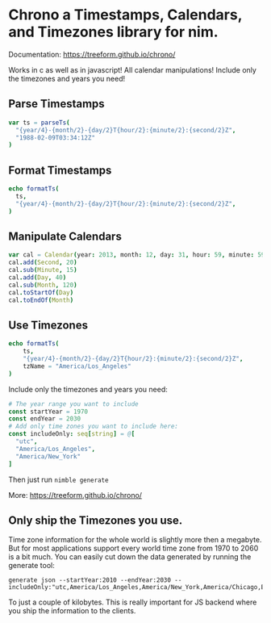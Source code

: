 # Chrono a Timestamps, Calendars, and Timezones library for nim.

Documentation: https://treeform.github.io/chrono/

Works in c as well as in javascript! All calendar manipulations! Include only the timezones and years you need!

## Parse Timestamps

```Nim
var ts = parseTs(
  "{year/4}-{month/2}-{day/2}T{hour/2}:{minute/2}:{second/2}Z",
  "1988-02-09T03:34:12Z"
)
```

## Format Timestamps

```Nim
echo formatTs(
  ts,
  "{year/4}-{month/2}-{day/2}T{hour/2}:{minute/2}:{second/2}Z",
)
```

## Manipulate Calendars

```Nim
var cal = Calendar(year: 2013, month: 12, day: 31, hour: 59, minute: 59, second: 59)
cal.add(Second, 20)
cal.sub(Minute, 15)
cal.add(Day, 40)
cal.sub(Month, 120)
cal.toStartOf(Day)
cal.toEndOf(Month)
```

## Use Timezones

```Nim
echo formatTs(
    ts,
    "{year/4}-{month/2}-{day/2}T{hour/2}:{minute/2}:{second/2}Z",
    tzName = "America/Los_Angeles"
)
```

Include only the timezones and years you need:

```Nim
# The year range you want to include
const startYear = 1970
const endYear = 2030
# Add only time zones you want to include here:
const includeOnly: seq[string] = @[
  "utc",
  "America/Los_Angeles",
  "America/New_York"
]
```
Then just run `nimble generate`

More: https://treeform.github.io/chrono/

## Only ship the Timezones you use.

Time zone information for the whole world is slightly more then a megabyte. But for most applications support every world time zone from 1970 to 2060 is a bit much. You can easily cut down the data generated by running the generate tool:

```
generate json --startYear:2010 --endYear:2030 --includeOnly:"utc,America/Los_Angeles,America/New_York,America/Chicago,Europe/Dublin"
```

To just a couple of kilobytes. This is really important for JS backend where you ship the information to the clients.